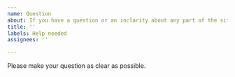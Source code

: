```yaml
---
name: Question
about: If you have a question or an inclarity about any part of the site.
title: ''
labels: Help needed
assignees: ''

---
```


Please make your question as clear as possible.
